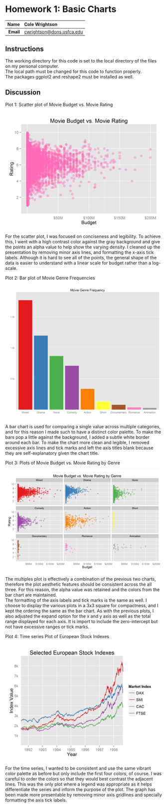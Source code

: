 Homework 1: Basic Charts
==============================

| **Name**  | Cole Wrightson  |
|----------:|:-------------|
| **Email** | cwrightson@dons.usfca.edu |

## Instructions ##

The working directory for this code is set to the local directory of the files on my personal computer.  <br>
The local path must be changed for this code to function properly. <br>
The packages ggplot2 and reshape2 must be installed as well.

## Discussion ##

Plot 1: Scatter plot of Movie Budget vs. Movie Rating

![IMAGE](hw1-scatter.png)

For the scatter plot, I was focused on conciseness and legibility. 
To achieve this, I went with a high contrast color against the gray background and give the points an alpha value to help show the varying density.
I cleaned up the presentation by removing minor axis lines, and formatting the x-axis tick labels.
Although it is hard to see all of the points, the general shape of the data is easier to understand with a linear scale for budget rather than a log-scale.


Plot 2: Bar plot of Movie Genre Frequencies

![IMAGE](hw1-bar.png)

A bar chart is used for comparing a single value across multiple categories, and for this reason I made such to have a distinct color palette.
To make the bars pop a little against the background, I added a subtle white border around each bar.
To make the chart more clean and legible, I removed excessive axis lines and tick marks and left the axis titles blank because they are self-explanatory given the chart title.


Plot 3: Plots of Movie Budget vs. Movie Rating by Genre

![IMAGE](hw1-multiples.png)

The multiples plot is effectively a combination of the previous two charts, therefore the plot aesthetic features should be consistent across the all three.
For this reason, the alpha value was retained and the colors from the bar chart are maintained.  
The formatting of the axis labels and tick marks is the same as well.
I choose to display the various plots in a 3x3 square for compactness, and I kept the ordering the same as the bar chart.
As with the previous plots, I also adjusted the expand option for the x and y axis as well as the total range displayed for each axis.
It is import to include the zero-intercept but not have excessive ranges or tick marks.


Plot 4: Time series Plot of European Stock Indexes

![IMAGE](hw1-multiline.png)

For the time series, I wanted to be consistent and use the same vibrant color palette as before but only include the first four colors, of course.
I was careful to order the colors so that they would best contrast the adjacent lines.
This was the only plot where a legend was appropriate as it helps differentiate the series and inform the purpose of the plot.
The graph has been made more presentable by removing minor axis gridlines and specially formatting the axis tick labels.


